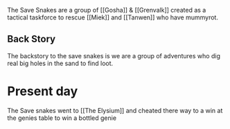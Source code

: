 The Save Snakes are a group of [[Gosha]] & [[Grenvalk]] created as a tactical taskforce to rescue [[Miek]] and [[Tanwen]] who have mummyrot.

## Back Story
The backstory to the save snakes is we are a group of adventures who dig real big holes in the sand to find loot.

# Present day
The Save snakes went to [[The Elysium]] and cheated there way to a win at the genies table to win a bottled genie
